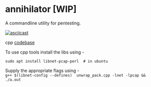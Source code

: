 # annihilator [WIP]
A commandline utility for pentesting.

[![asciicast](https://asciinema.org/a/240645.svg)](https://asciinema.org/a/240645)

cpp [codebase](https://github.com/markroxor/sneakey/tree/master/tools)

To use cpp tools install the libs using -
```
sudo apt install libnet-pcap-perl  # in ubuntu
```

Supply the appropriate flags using -  
`g++ $(libnet-config --defines)  unwrap_pack.cpp -lnet -lpcap && ./a.out`
